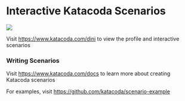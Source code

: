 # Interactive Katacoda Scenarios

[![](http://shields.katacoda.com/katacoda/dini/count.svg)](https://www.katacoda.com/dini "Get your profile on Katacoda.com")

Visit https://www.katacoda.com/dini to view the profile and interactive scenarios

### Writing Scenarios
Visit https://www.katacoda.com/docs to learn more about creating Katacoda scenarios

For examples, visit https://github.com/katacoda/scenario-example
